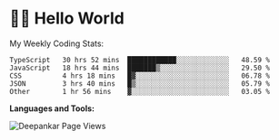 # 👋🏽 Hello World 

<!--![Deepankar's github stats](https://github-readme-stats.vercel.app/api?username=Deep-Codes&count_private=true&show_icons=true&theme=radical)-->
My Weekly Coding Stats:

<!--START_SECTION:waka-->
```text
TypeScript   30 hrs 52 mins  ████████████░░░░░░░░░░░░░   48.59 % 
JavaScript   18 hrs 44 mins  ███████▒░░░░░░░░░░░░░░░░░   29.50 % 
CSS          4 hrs 18 mins   █▓░░░░░░░░░░░░░░░░░░░░░░░   06.78 % 
JSON         3 hrs 40 mins   █▒░░░░░░░░░░░░░░░░░░░░░░░   05.79 % 
Other        1 hr 56 mins    ▓░░░░░░░░░░░░░░░░░░░░░░░░   03.05 % 
```
<!--END_SECTION:waka-->

**Languages and Tools:**



<p align="left"> <img src="https://komarev.com/ghpvc/?username=Deep-Codes&label=Views&color=blue&style=plastic" alt="Deepankar Page Views" /> </p>
